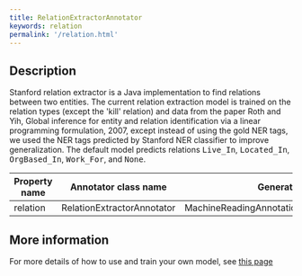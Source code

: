 ```yaml
---
title: RelationExtractorAnnotator 
keywords: relation
permalink: '/relation.html'
---
```


## Description

Stanford relation extractor is a Java implementation to find relations between two entities. The current relation extraction model is trained on the relation types (except the 'kill' relation) and data from the paper Roth and Yih, Global inference for entity and relation identification via a linear programming formulation, 2007, except instead of using the gold NER tags, we used the NER tags predicted by Stanford NER classifier to improve generalization. The default model predicts relations <tt>Live_In</tt>, <tt>Located_In</tt>, <tt>OrgBased_In</tt>, <tt>Work_For</tt>, and <tt>None</tt>. 

| Property name | Annotator class name | Generated Annotation |
| --- | --- | --- |
| relation | RelationExtractorAnnotator | MachineReadingAnnotations.RelationMentionsAnnotation | 

## More information 

For more details of how to use and train your own model, see [this page](http://nlp.stanford.edu/software/relationExtractor.shtml)